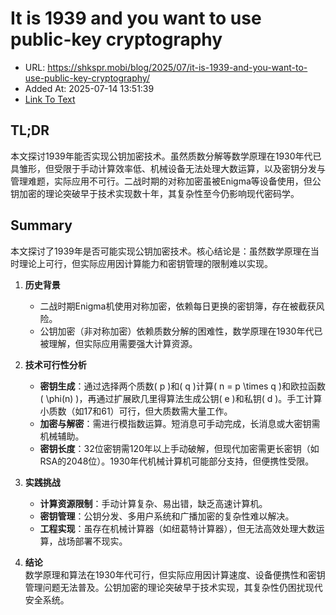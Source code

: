 # It is 1939 and you want to use public-key cryptography
- URL: https://shkspr.mobi/blog/2025/07/it-is-1939-and-you-want-to-use-public-key-cryptography/
- Added At: 2025-07-14 13:51:39
- [Link To Text](2025-07-14-it-is-1939-and-you-want-to-use-public-key-cryptography_raw.md)

## TL;DR


本文探讨1939年能否实现公钥加密技术。虽然质数分解等数学原理在1930年代已具雏形，但受限于手动计算效率低、机械设备无法处理大数运算，以及密钥分发与管理难题，实际应用不可行。二战时期的对称加密虽被Enigma等设备使用，但公钥加密的理论突破早于技术实现数十年，其复杂性至今仍影响现代密码学。

## Summary


本文探讨了1939年是否可能实现公钥加密技术。核心结论是：虽然数学原理在当时理论上可行，但实际应用因计算能力和密钥管理的限制难以实现。

1. **历史背景**  
   - 二战时期Enigma机使用对称加密，依赖每日更换的密钥簿，存在被截获风险。  
   - 公钥加密（非对称加密）依赖质数分解的困难性，数学原理在1930年代已被理解，但实际应用需要强大计算资源。

2. **技术可行性分析**  
   - **密钥生成**：通过选择两个质数\( p \)和\( q \)计算\( n = p \times q \)和欧拉函数\( \phi(n) \)，再通过扩展欧几里得算法生成公钥\( e \)和私钥\( d \)。手工计算小质数（如17和61）可行，但大质数需大量工作。  
   - **加密与解密**：需进行模指数运算。短消息可手动完成，长消息或大密钥需机械辅助。  
   - **密钥长度**：32位密钥需120年以上手动破解，但现代加密需更长密钥（如RSA的2048位）。1930年代机械计算机可能部分支持，但便携性受限。

3. **实践挑战**  
   - **计算资源限制**：手动计算复杂、易出错，缺乏高速计算机。  
   - **密钥管理**：公钥分发、多用户系统和广播加密的复杂性难以解决。  
   - **工程实现**：虽存在机械计算器（如纽葛特计算器），但无法高效处理大数运算，战场部署不现实。

4. **结论**  
   数学原理和算法在1930年代可行，但实际应用因计算速度、设备便携性和密钥管理问题无法普及。公钥加密的理论突破早于技术实现，其复杂性仍困扰现代安全系统。
